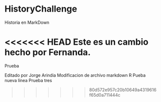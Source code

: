 # HistoryChallenge
Historia en MarkDown

<<<<<<< HEAD
Este es un cambio hecho por Fernanda.
=======
Prueba

Editado por Jorge Arindia
Modificacion de archivo markdown R
Pueba nueva línea
Prueba tres
>>>>>>> 80d572e957c20b10649a4319616f65d0a711444c

